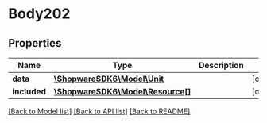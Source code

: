 # Body202

## Properties
Name | Type | Description | Notes
------------ | ------------- | ------------- | -------------
**data** | [**\ShopwareSDK6\Model\Unit**](Unit.md) |  | [optional] 
**included** | [**\ShopwareSDK6\Model\Resource[]**](Resource.md) |  | [optional] 

[[Back to Model list]](../../README.md#documentation-for-models) [[Back to API list]](../../README.md#documentation-for-api-endpoints) [[Back to README]](../../README.md)

